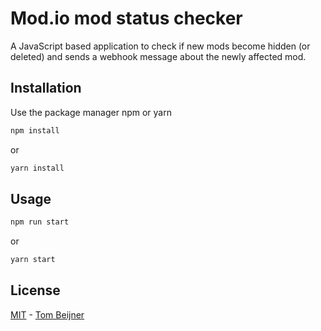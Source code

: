 # Mod.io mod status checker

A JavaScript based application to check if new mods become hidden (or deleted) and sends a webhook message about the newly affected mod.

## Installation

Use the package manager npm or yarn

```bash
npm install
```

or

```bash
yarn install
```

## Usage

```bash
npm run start
```

or

```bash
yarn start
```

## License

[MIT](https://choosealicense.com/licenses/mit/) - [Tom Beijner](https://tombeijner.com)
